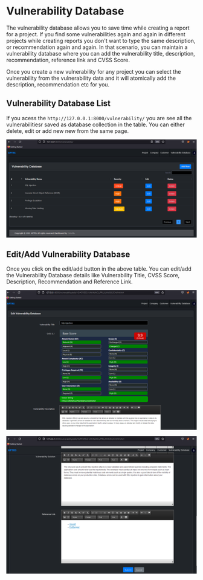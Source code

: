 # Vulnerability Database

The vulnerability database allows you to save time while creating a report for a project. If you find some vulnerabilities again and again in different projects while creating reports you don't want to type the same description, or recommendation again and again. In that scenario, you can maintain a vulnerability database where you can add the vulnerability title, description, recommendation, reference link and CVSS Score.

Once you create a new vulnerability for any project you can select the vulnerability from the vulnerability data and it will atomically add the description, recommendation etc for you.


## Vulnerability Database List

If you acess the `http://127.0.0.1:8000/vulnerability/` you are see all the vulnerabilitiesr saved as database collection in the table. You can either delete, edit or add new new from the same page.

![View Vulnerability Database](image/view%20Vulnerability%20Database.png)

## Edit/Add Vulnerability Database 

Once you click on the edit/add button in the above table. You can edit/add the Vulnerability Database details like Vulnerability Title, CVSS Score, Description, Recommendation and Reference Link.

![Edit Vulnerability Database](image/vulnerabiliydbedit1.png)

![Edit Vulnerability Database](image/vulnerabiliydbedit2.png)